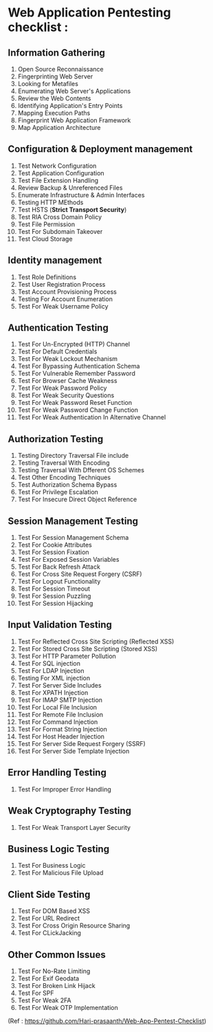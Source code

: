 # Web Application Pentesting checklist :

## Information Gathering

1. Open Source Reconnaissance
2. Fingerprinting Web Server
3. Looking for Metafiles
4. Enumerating Web Server's Applications
5. Review the Web Contents
6. Identifying Application's Entry Points
7. Mapping Execution Paths
8. Fingerprint Web Application Framework
9. Map Application Architecture

## Configuration & Deployment management 

1. Test Network Configuration
2. Test Application Configuration
3. Test File Extension Handling
4. Review Backup & Unreferenced Files
5. Enumerate Infrastructure & Admin Interfaces
6. Testing HTTP MEthods
7. Test HSTS (**Strict Transport Security**)
8. Test RIA Cross Domain Policy
9. Test File Permission
10. Test For Subdomain Takeover
11. Test Cloud Storage

## Identity management 

1. Test Role Definitions
2. Test User Registration Process
3. Test Account Provisioning Process
4. Testing For Account Enumeration
5. Test For Weak Username Policy

## Authentication Testing 

1. Test For Un-Encrypted (HTTP) Channel
2. Test For Default Credentials
3. Test For Weak Lockout Mechanism
4. Test For Bypassing Authentication Schema
5. Test For Vulnerable Remember Password
6. Test For Browser Cache Weakness
7. Test For Weak Password Policy
8. Test For Weak Security Questions
9. Test For Weak Password Reset Function
10. Test For Weak Password Change Function
11. Test For Weak Authentication In Alternative Channel

## Authorization Testing

1. Testing Directory Traversal File include
2. Testing Traversal With Encoding
3. Testing Traversal With Dfferent OS Schemes
4. Test Other Encoding Techniques
5. Test Authorization Schema Bypass
6. Test For Privilege Escalation
7. Test For Insecure Direct Object Reference

## Session Management Testing

1. Test For Session Management Schema
2. Test For Cookie Attributes
3. Test For Session Fixation
4. Test For Exposed Session Variables
5. Test For Back Refresh Attack
6. Test For Cross Site Request Forgery (CSRF)
7. Test For Logout Functionality
8. Test For Session Timeout
9. Test For Session Puzzling
10. Test For Session Hijacking

## Input Validation Testing

1. Test For Reflected Cross Site Scripting (Reflected XSS)
2. Test For Stored Cross Site Scripting (Stored XSS)
3. Test For HTTP Parameter Pollution
4. Test For SQL injection
5. Test For LDAP Injection
6. Testing For XML injection
7. Test For Server Side Includes
8. Test For XPATH Injection
9. Test For IMAP SMTP Injection
10. Test For Local File Inclusion
11. Test For Remote File Inclusion
12. Test For Command Injection
13. Test For Format String Injection
14. Test For Host Header Injection
15. Test For Server Side Request Forgery (SSRF)
16. Test For Server Side Template Injection

## Error Handling Testing

1. Test For Improper Error Handling

## Weak Cryptography Testing

1. Test For Weak Transport Layer Security

## Business Logic Testing 

1. Test For Business Logic
2. Test For Malicious File Upload

## Client Side Testing

1. Test For DOM Based XSS
2. Test For URL Redirect
3. Test For Cross Origin Resource Sharing
4. Test For CLickJacking

## Other Common Issues

1. Test For No-Rate Limiting
2. Test For Exif Geodata
3. Test For Broken Link Hijack
4. Test For SPF
5. Test For Weak 2FA
6. Test For Weak OTP Implementation


(Ref : https://github.com/Hari-prasaanth/Web-App-Pentest-Checklist)

